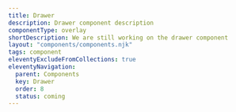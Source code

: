 ```yaml
---
title: Drawer
description: Drawer component description
componentType: overlay
shortDescription: We are still working on the drawer component
layout: "components/components.njk"
tags: component
eleventyExcludeFromCollections: true
eleventyNavigation:
  parent: Components
  key: Drawer
  order: 8
  status: coming
---
```


